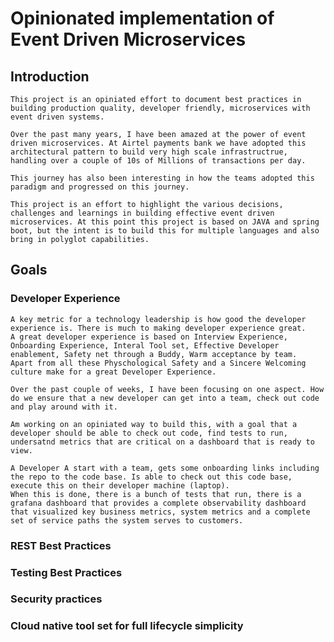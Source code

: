# Opinionated implementation of Event Driven Microservices

## Introduction

    This project is an opiniated effort to document best practices in building production quality, developer friendly, microservices with event driven systems.

    Over the past many years, I have been amazed at the power of event driven microservices. At Airtel payments bank we have adopted this architectural pattern to build very high scale infrastructrue, handling over a couple of 10s of Millions of transactions per day. 

    This journey has also been interesting in how the teams adopted this paradigm and progressed on this journey.

    This project is an effort to highlight the various decisions, challenges and learnings in building effective event driven microservices. At this point this project is based on JAVA and spring boot, but the intent is to build this for multiple languages and also bring in polyglot capabilities. 

## Goals

### Developer Experience

    A key metric for a technology leadership is how good the developer experience is. There is much to making developer experience great. 
    A great developer experience is based on Interview Experience, Onboarding Experience, Interal Tool set, Effective Developer enablement, Safety net through a Buddy, Warm acceptance by team.
    Apart from all these Physchological Safety and a Sincere Welcoming culture make for a great Developer Experience.

    Over the past couple of weeks, I have been focusing on one aspect. How do we ensure that a new developer can get into a team, check out code and play around with it. 

    Am working on an opiniated way to build this, with a goal that a developer should be able to check out code, find tests to run, undersatnd metrics that are critical on a dashboard that is ready to view. 

    A Developer A start with a team, gets some onboarding links including the repo to the code base. Is able to check out this code base, execute this on their developer machine (laptop). 
    When this is done, there is a bunch of tests that run, there is a grafana dashboard that provides a complete observability dashboard that visualized key business metrics, system metrics and a complete set of service paths the system serves to customers. 

### REST Best Practices

### Testing Best Practices

### Security practices

### Cloud native tool set for full lifecycle simplicity